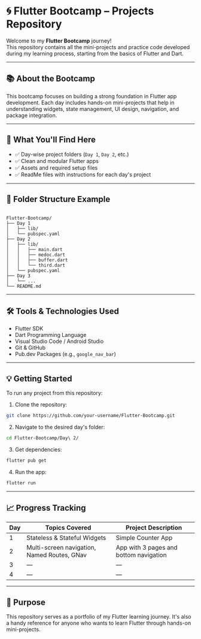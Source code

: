 # 🌀 Flutter Bootcamp – Projects Repository

Welcome to my **Flutter Bootcamp** journey!  
This repository contains all the mini-projects and practice code developed during my learning process, starting from the basics of Flutter and Dart.

---

## 📚 About the Bootcamp

This bootcamp focuses on building a strong foundation in Flutter app development. Each day includes hands-on mini-projects that help in understanding widgets, state management, UI design, navigation, and package integration.

---

## 🚀 What You'll Find Here

- ✅ Day-wise project folders (`Day 1`, `Day 2`, etc.)
- ✅ Clean and modular Flutter apps
- ✅ Assets and required setup files
- ✅ ReadMe files with instructions for each day's project

---

## 📁 Folder Structure Example

```

Flutter-Bootcamp/
├── Day 1
│   ├── lib/
│   └── pubspec.yaml
├── Day 2
│   ├── lib/
│   │   ├── main.dart
│   │   ├── medoc.dart
│   │   ├── buffer.dart
│   │   └── third.dart
│   └── pubspec.yaml
├── Day 3
│   └── ...
└── README.md

````

---

## 🛠️ Tools & Technologies Used

- Flutter SDK  
- Dart Programming Language  
- Visual Studio Code / Android Studio  
- Git & GitHub  
- Pub.dev Packages (e.g., `google_nav_bar`)  

---

## 💡 Getting Started

To run any project from this repository:

1. Clone the repository:

```bash
git clone https://github.com/your-username/Flutter-Bootcamp.git
````

2. Navigate to the desired day's folder:

```bash
cd Flutter-Bootcamp/Day\ 2/
```

3. Get dependencies:

```bash
flutter pub get
```

4. Run the app:

```bash
flutter run
```

---

## 📈 Progress Tracking

| Day | Topics Covered                              | Project Description                    |
| --- | ------------------------------------------- | -------------------------------------- |
| 1   | Stateless & Stateful Widgets                | Simple Counter App                     |
| 2   | Multi-screen navigation, Named Routes, GNav | App with 3 pages and bottom navigation |
| 3   | —                                           | —                                      |
| 4   | —                                           | —                                      |

---

## 📌 Purpose

This repository serves as a portfolio of my Flutter learning journey.
It's also a handy reference for anyone who wants to learn Flutter through hands-on mini-projects.
